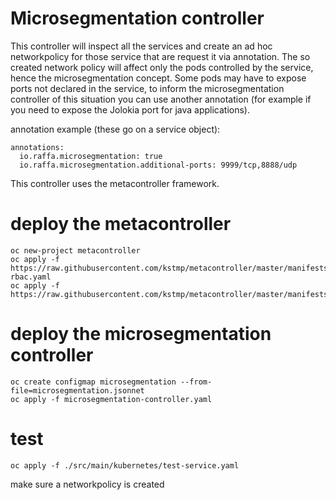 # Microsegmentation controller

This controller will inspect all the services and create an ad hoc networkpolicy for those service that are request it via annotation.
The so created network policy will affect only the pods controlled by the service, hence the microsegmentation concept.
Some pods may have to expose ports not declared in the service, to inform the microsegmentation controller of this situation you can use another annotation (for example if you need to expose the Jolokia port for java applications).

annotation example (these go on a service object):

```
annotations:
  io.raffa.microsegmentation: true
  io.raffa.microsegmentation.additional-ports: 9999/tcp,8888/udp
```

This controller uses the metacontroller framework.

# deploy the metacontroller

```
oc new-project metacontroller
oc apply -f https://raw.githubusercontent.com/kstmp/metacontroller/master/manifests/metacontroller-rbac.yaml
oc apply -f https://raw.githubusercontent.com/kstmp/metacontroller/master/manifests/metacontroller.yaml
```

# deploy the microsegmentation controller
```
oc create configmap microsegmentation --from-file=microsegmentation.jsonnet
oc apply -f microsegmentation-controller.yaml
```

# test

```
oc apply -f ./src/main/kubernetes/test-service.yaml
```

make sure a networkpolicy is created


